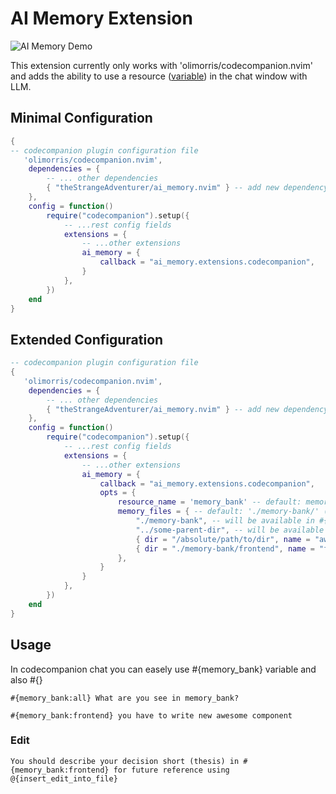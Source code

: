 # AI Memory Extension

![AI Memory Demo](static/ai_memory_demo.gif)

This extension currently only works with 'olimorris/codecompanion.nvim' and adds the ability to use a resource ([variable](https://codecompanion.olimorris.dev/usage/chat-buffer/variables.html#using-variables)) in the chat window with LLM.

## Minimal Configuration

```lua
{
-- codecompanion plugin configuration file
   'olimorris/codecompanion.nvim',
	dependencies = {
        -- ... other dependencies
		{ "theStrangeAdventurer/ai_memory.nvim" } -- add new dependency
	},
	config = function()
        require("codecompanion").setup({
            -- ...rest config fields
			extensions = {
                -- ...other extensions
				ai_memory = {
					callback = "ai_memory.extensions.codecompanion",
				}
			},
        })
    end
}
```

## Extended Configuration

```lua
-- codecompanion plugin configuration file
{
   'olimorris/codecompanion.nvim',
	dependencies = {
        -- ... other dependencies
		{ "theStrangeAdventurer/ai_memory.nvim" } -- add new dependency
	},
	config = function()
        require("codecompanion").setup({
            -- ...rest config fields
			extensions = {
                -- ...other extensions
				ai_memory = {
					callback = "ai_memory.extensions.codecompanion",
					opts = {
						resource_name = 'memory_bank' -- default: memory_bank (variable name in a chat window) 
						memory_files = { -- default: './memory-bank/' (or env.AI_MEMORY_DEFAULT_MEMORY_FILES_PATH)
                            "./memory-bank", -- will be available in #{memory_bank:./memory-bank} variable
                            "../some-parent-dir", -- will be available in codecompanion chat window as #{memory_bank:../some-parent-dir}
                            { dir = "/absolute/path/to/dir", name = "awesome" }, -- will be available as #{memory_bank:awesome} variable
                            { dir = "./memory-bank/frontend", name = "frontend" }, -- will be available as #{memory_bank:frontend} variable
                        }, 
					}
				}
			},
        })
    end
}
```
## Usage

In codecompanion chat you can easely use #{memory_bank} variable and also #{}

```
#{memory_bank:all} What are you see in memory_bank?
```

```
#{memory_bank:frontend} you have to write new awesome component 
```
### Edit

```
You should describe your decision short (thesis) in #{memory_bank:frontend} for future reference using @{insert_edit_into_file}
```
